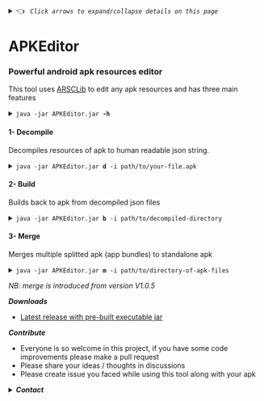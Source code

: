 <details><summary> 👈 <code><i> Click arrows to expand/collapse details on this page </i></code></summary></details>

# APKEditor
### Powerful android apk resources editor
This tool uses [ARSCLib](https://github.com/REAndroid/ARSCLib) to edit any apk resources and has three main features

<details><summary><code>java -jar APKEditor.jar <b>-h</b></code></summary>

```
$ java -jar APKEditor.jar -h
APKEditor - x.x.x
Using: ARSCLib-x.x.x
https://github.com/REAndroid/APKEditor
Android binary resource files editor
Usage: 
 java -jar APKEditor.jar <command> <args>
 commands: 
  1)  d | decode   -   Decodes android resources binary to readable json
  2)  b | build    -   Builds android binary from json
  3)  m | merge    -   Merges split apk files from directory
 run with <command> -h to get detailed help about each command
 
```
</details>

#### 1- Decompile
Decompiles resources of apk to human readable json string.
<details> <summary><code>java -jar APKEditor.jar <b>d</b> -i path/to/your-file.apk</code></summary>

```
$ java -jar APKEditor.jar d -i test.apk -o test_json
00.000 I: [DECOMPILE] Decompiling ...
 Input: test.apk
Output: test_json
 ---------------------------- 
00.036 I: [DECOMPILE] Loading ...
00.129 I: [DECOMPILE] Decompiling to json ...
30.093 I: [DECOMPILE] Done
```

</details>

#### 2- Build
Builds back to apk from decompiled json files
<details> <summary><code>java -jar APKEditor.jar <b>b</b> -i path/to/decompiled-directory</code></summary>

```
$ java -jar APKEditor.jar b -i test_json -o test_edited.apk

00.000 I: [BUILD] Building ...
 Input: test_json/base
Output: test_edited.apk
 ---------------------------- 
00.048 I: [BUILD] Scanning directory ...
00.247 I: [BUILD] Writing apk...
22.032 [BUILD] Writing: method=STORED total=284921526 bytes : resources.arsc  
25.009 I: [BUILD] Zip align ...
27.101 I: [BUILD] Saved to: test_edited.apk
30.217 I: [BUILD] Done
```
</details>

#### 3- Merge
Merges multiple splitted apk (app bundles) to standalone apk
<details> <summary><code>java -jar APKEditor.jar <b>m</b> -i path/to/directory-of-apk-files</code></summary>

```
$ java -jar APKEditor.jar m -i apk_files
00.049 I: [MERGE] Merging ...
   Input: apk_files
 Output: apk_files_merged.apk
 ---------------------------- 
00.050 I: [MERGE] Searching apk files ...
00.060 I: [MERGE] Found apk files: 3           
00.192 I: [MERGE] Found modules: 3
00.302 I: [MERGE] Merging: base
00.307 I: [MERGE] Added [base] classes.dex -> classes.dex
00.308 I: [MERGE] Merging resource table: base
01.302 I: [MERGE] Merging: config.xxhdpi-1
01.304 I: [MERGE] Merging resource table: config.xxhdpi-1
01.386 [MERGE] tum_ic_visibility_white_24.png
01.386 I: [MERGE] Merging: config.arm64_v8a-1
01.390 [MERGE] : lib/arm64-v8a/libnativeai.so

01.475 I: [MERGE] Sanitizing manifest ...
01.478 I: [MERGE] Removed: extractNativeLibs
01.480 I: [MERGE] Removed: isSplitRequired

01.480 I: [MERGE] Writing apk...
03.686 [MERGE] Writing: total=47693672 bytes : resources.arsc
03.729 I: [MERGE] Zip align ... 
04.611 I: [MERGE] Saved to: apk_files_merged.apk
04.700 I: [MERGE] Done

``` 
</details>

*NB: merge is introduced from version V1.0.5*

***Downloads***
* [Latest release with pre-built executable jar](https://github.com/REAndroid/APKEditor/releases/latest)

***Contribute***
* Everyone is so welcome in this project, if you have some code improvements please make a pull request
* Please share your ideas / thoughts in discussions
* Please create issue you faced while using this tool along with your apk



<details> <summary><i><b>Contact</b></i></summary> 

* [Telegram: @kikfox](https://t.me/kikfox)
* [Email: thekikfox@gmail.com](mailto:thekikfox@gmail.com)

</details>
